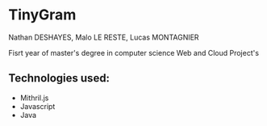 # TinyGram

Nathan DESHAYES, Malo LE RESTE, Lucas MONTAGNIER

Fisrt year of master's degree in computer science Web and Cloud Project's

## Technologies used:
* Mithril.js
* Javascript
* Java



